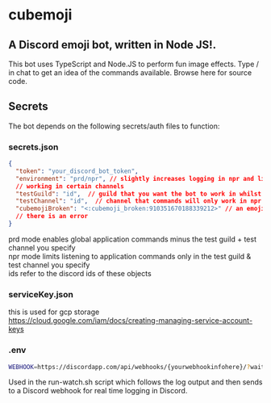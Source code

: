 # cubemoji
A Discord emoji bot, written in Node JS!.
---
This bot uses TypeScript and Node.JS to perform fun image effects. Type / in chat to get an idea of the commands available. Browse here for source code.

Secrets
-------
The bot depends on the following secrets/auth files to function:

### secrets.json
```json
{
  "token": "your_discord_bot_token",
  "environment": "prd/npr", // slightly increases logging in npr and limits bot to
  // working in certain channels
  "testGuild": "id",  // guild that you want the bot to work in whilst in npr
  "testChannel": "id",  // channel that commands will only work in npr
  "cubemojiBroken": "<:cubemoji_broken:910351670188339212>" // an emoji used to react when
  // there is an error
}
```
prd mode enables global application commands minus the test guild + test channel you specify  
npr mode limits listening to application commands only in the test guild & test channel you specify  
ids refer to the discord ids of these objects

### serviceKey.json  
this is used for gcp storage  
https://cloud.google.com/iam/docs/creating-managing-service-account-keys


### .env
```sh
WEBHOOK=https://discordapp.com/api/webhooks/{yourwebhookinfohere}/?wait=true
```
Used in the run-watch.sh script which follows the log output and then sends to a Discord webhook for real time logging in Discord.